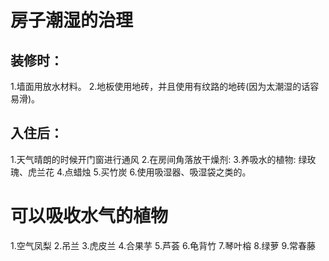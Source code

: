 
# 房子潮湿的治理
## 装修时：
1.墙面用放水材料。
2.地板使用地砖，并且使用有纹路的地砖(因为太潮湿的话容易滑)。


## 入住后：
1.天气晴朗的时候开门窗进行通风
2.在房间角落放干燥剂:
3.养吸水的植物: 绿玫瑰、虎兰花
4.点蜡烛
5.买竹炭
6.使用吸湿器、吸湿袋之类的。

# 可以吸收水气的植物
1.空气凤梨
2.吊兰
3.虎皮兰
4.合果芋
5.芦荟
6.龟背竹
7.琴叶榕
8.绿萝
9.常春藤
